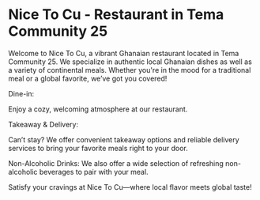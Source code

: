# Nice To Cu - Restaurant in Tema Community 25

Welcome to Nice To Cu, a vibrant Ghanaian restaurant located in Tema Community 25. We specialize in authentic local Ghanaian dishes as well as a variety of continental meals. Whether you're in the mood for a traditional meal or a global favorite, we’ve got you covered!

Dine-in:

Enjoy a cozy, welcoming atmosphere at our restaurant.

Takeaway & Delivery:

Can’t stay? We offer convenient takeaway options and reliable delivery services to bring your favorite meals right to your door.

Non-Alcoholic Drinks: 
We also offer a wide selection of refreshing non-alcoholic beverages to pair with your meal.

Satisfy your cravings at Nice To Cu—where local flavor meets global taste!
